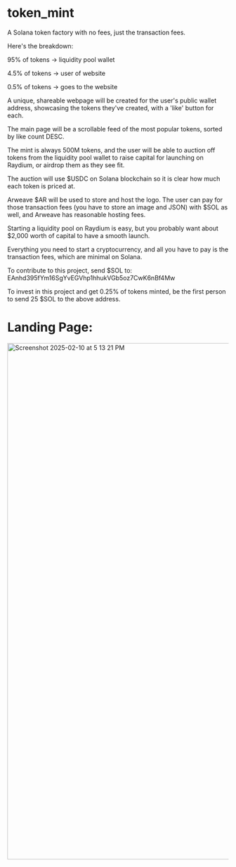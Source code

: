 # token_mint

A Solana token factory with no fees, just the transaction fees.

Here's the breakdown:

95% of tokens  -> liquidity pool wallet

4.5% of tokens -> user of website

0.5% of tokens -> goes to the website

A unique, shareable webpage will be created for the user's public wallet address, showcasing the tokens they've created, with a 'like' button for each.

The main page will be a scrollable feed of the most popular tokens, sorted by like count DESC.

The mint is always 500M tokens, and the user will be able to auction off tokens from the liquidity pool wallet to raise capital for launching on Raydium, or airdrop them as they see fit.

The auction will use $USDC on Solana blockchain so it is clear how much each token is priced at.

Arweave $AR will be used to store and host the logo. The user can pay for those transaction fees (you have to store an image and JSON) with $SOL as well, and Arweave has reasonable hosting fees.

Starting a liquidity pool on Raydium is easy, but you probably want about $2,000 worth of capital to have a smooth launch.

Everything you need to start a cryptocurrency, and all you have to pay is the transaction fees, which are minimal on Solana.

To contribute to this project, send $SOL to: EAnhd395fYm16SgYvEGVhp1hhukVGb5oz7CwK6nBf4Mw

To invest in this project and get 0.25% of tokens minted, be the first person to send 25 $SOL to the above address.

# Landing Page:

<img width="1176" alt="Screenshot 2025-02-10 at 5 13 21 PM" src="https://github.com/user-attachments/assets/ac16b40c-8ad7-4fdb-af98-0e291c2d7b9c" />



